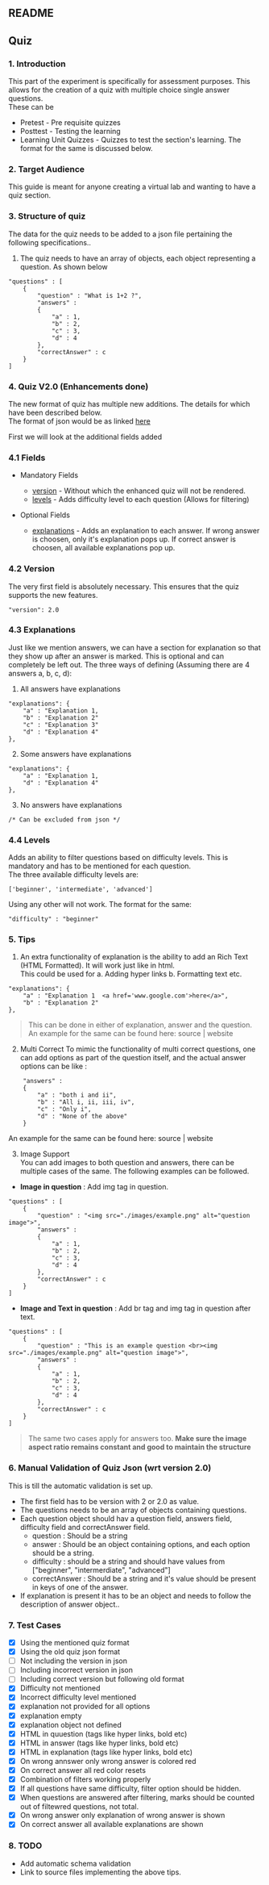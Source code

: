 ## README

## Quiz
### 1. Introduction
This part of the experiment is specifically for assessment purposes. This allows for the creation of a quiz with multiple choice single answer questions.  
These can be
* Pretest - Pre requisite quizzes
* Posttest - Testing the learning
* Learning Unit Quizzes - Quizzes to test the section's learning.
The format for the same is discussed below.

### 2. Target Audience
This guide is meant for anyone creating a virtual lab and wanting to have a quiz section.

### 3. Structure of quiz
The data for the quiz needs to be added to a json file pertaining the following specifications..
1. The quiz needs to have an array of objects, each object representing a question. As shown below
```
"questions" : [
    {
        "question" : "What is 1+2 ?",
        "answers" : 
        {
            "a" : 1,
            "b" : 2,
            "c" : 3,
            "d" : 4
        },
        "correctAnswer" : c
    }
]
```
### 4. Quiz V2.0 (Enhancements done)
The new format of quiz has multiple new additions. The details for which have been described below.  
The format of json would be as linked [here](./pretest.json)  

First we will look at the additional fields added  

### 4.1 Fields 
* Mandatory Fields
    * [version](#42-version) - Without which the enhanced quiz will not be rendered. 
    * [levels](#44-levels) -  Adds difficulty level to each question (Allows for filtering)

* Optional Fields
    * [explanations](#43-explanations) - Adds an explanation to each answer. If wrong answer is choosen, only it's explanation pops up.  If correct answer is choosen, all available explanations pop up.  

### 4.2 Version
The very first field is absolutely necessary. This ensures that the quiz supports the new features.
```
"version": 2.0
```   

### 4.3 Explanations
Just like we mention answers, we can have a section for explanation so that they show up after an answer is marked. This is optional and can completely be left out. The three ways of defining (Assuming there are 4 answers a, b, c, d):

1. All answers have explanations
```
"explanations": {
    "a" : "Explanation 1,
    "b" : "Explanation 2"
    "c" : "Explanation 3"
    "d" : "Explanation 4"
},
```  
2. Some answers have explanations
```
"explanations": {
    "a" : "Explanation 1,
    "d" : "Explanation 4"
},
```

3. No answers have explanations
```
/* Can be excluded from json */
```  


### 4.4 Levels
Adds an ability to filter questions based on difficulty levels. This is mandatory and has to be mentioned for each question.  
The three available difficulty levels are:
```
['beginner', 'intermediate', 'advanced']
```
Using any other will not work. The format for the same:
```
"difficulty" : "beginner"
```

### 5. Tips
1. An extra functionality of explanation is the ability to add an Rich Text (HTML Formatted). It will work just like in html.  
This could be used for
    a. Adding hyper links
    b. Formatting text etc.
```
"explanations": {
    "a" : "Explanation 1  <a href='www.google.com'>here</a>",
    "b" : "Explanation 2"
},
```
> This can be done in either of explanation, answer and the question.
An example for the same can be found here: source | website

2. Multi Correct
To mimic the functionality of multi correct questions, one can add options as part of the question itself, and the actual answer options can be like : 
```
    "answers" : 
    {
        "a" : "both i and ii",
        "b" : "All i, ii, iii, iv",
        "c" : "Only i",
        "d" : "None of the above"
    }
```
An example for the same can be found here: source | website

3. Image Support  
You can add images to both question and answers, there can be multiple cases of the same. The following examples can be followed.  
* **Image in question** : Add img tag in question.
```
"questions" : [
    {
        "question" : "<img src="./images/example.png" alt="question image">",
        "answers" : 
        {
            "a" : 1,
            "b" : 2,
            "c" : 3,
            "d" : 4
        },
        "correctAnswer" : c
    }
]
```  

* **Image and Text in question** : Add br tag and img tag in question after text. 
```
"questions" : [
    {
        "question" : "This is an example question <br><img src="./images/example.png" alt="question image">",
        "answers" : 
        {
            "a" : 1,
            "b" : 2,
            "c" : 3,
            "d" : 4
        },
        "correctAnswer" : c
    }
]
```  
> The same two cases apply for answers too.
**Make sure the image aspect ratio remains constant and good to maintain the structure**

### 6. Manual Validation of Quiz Json (wrt version 2.0)
This is till the automatic validation is set up.
* The first field has to be version with 2 or 2.0 as value.
* The questions needs to be an array of objects containing questions.
* Each question object should hav a question field, answers field, difficulty field and correctAnswer field.
    * question : Should be a string
    * answer : Should be an object containing options, and each option should be a string.
    * difficulty : should be a string and should have values from ["beginner", "intermerdiate", "advanced"]
    * correctAnswer : Should be a string and it's value should be present in keys of one of the answer.
* If explanation is present it has to be an object and needs to follow the description of answer object..  

### 7. Test Cases
- [x] Using the mentioned quiz format  
- [x] Using the old quiz json format
- [ ] Not including the version in json
- [ ] Including incorrect version in json 
- [ ] Including correct version but following old format 
- [x] Difficulty not mentioned
- [x] Incorrect difficulty level mentioned
- [x] explanation not provided for all options
- [x] explanation empty
- [x] explanation object not defined
- [x] HTML in quuestion (tags like hyper links, bold etc)
- [x] HTML in answer (tags like hyper links, bold etc)
- [x] HTML in explanation (tags like hyper links, bold etc)
- [x] On wrong annswer only wrong answer is colored red
- [x] On correct answer all red color resets
- [x] Combination of filters working properly
- [x] If all questions have same difficulty, filter option should be hidden.
- [x] When questions are answered after filtering, marks should be counted out of filtewred questions, not total.
- [x] On wrong answer only explanation of wrong answer is shown
- [x] On correct answer all available explanations are shown

### 8. TODO
* Add automatic schema validation
* Link to source files implementing the above tips.
